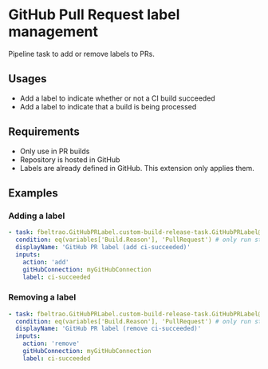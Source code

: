 # GitHub Pull Request label management

Pipeline task to add or remove labels to PRs.

## Usages

- Add a label to indicate whether or not a CI build succeeded
- Add a label to indicate that a build is being processed

## Requirements

- Only use in PR builds
- Repository is hosted in GitHub
- Labels are already defined in GitHub. This extension only applies them.

## Examples

### Adding a label

```yaml
- task: fbeltrao.GitHubPRLabel.custom-build-release-task.GitHubPRLabel@0
  condition: eq(variables['Build.Reason'], 'PullRequest') # only run step if it is a PR
  displayName: 'GitHub PR label (add ci-succeeded)'
  inputs:
    action: 'add'
    gitHubConnection: myGitHubConnection
    label: ci-succeeded
```

### Removing a label

```yaml
- task: fbeltrao.GitHubPRLabel.custom-build-release-task.GitHubPRLabel@0
  condition: eq(variables['Build.Reason'], 'PullRequest') # only run step if it is a PR
  displayName: 'GitHub PR label (remove ci-succeeded)'
  inputs:
    action: 'remove'
    gitHubConnection: myGitHubConnection
    label: ci-succeeded
```
